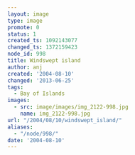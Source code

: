 ```yaml
---
layout: image
type: image
promote: 0
status: 1
created_ts: 1092143077
changed_ts: 1372159423
node_id: 998
title: Windswept island
author: anj
created: '2004-08-10'
changed: '2013-06-25'
tags:
  - Bay of Islands
images:
  - src: image/images/img_2122-998.jpg
    name: img_2122-998.jpg
url: "/2004/08/10/windswept_island/"
aliases:
  - "/node/998/"
date: '2004-08-10'
---
```



